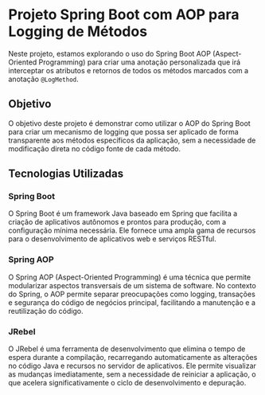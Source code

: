 # Projeto Spring Boot com AOP para Logging de Métodos

Neste projeto, estamos explorando o uso do Spring Boot AOP (Aspect-Oriented Programming) para criar uma anotação personalizada que irá interceptar os atributos e retornos de todos os métodos marcados com a anotação `@LogMethod`.

## Objetivo

O objetivo deste projeto é demonstrar como utilizar o AOP do Spring Boot para criar um mecanismo de logging que possa ser aplicado de forma transparente aos métodos específicos da aplicação, sem a necessidade de modificação direta no código fonte de cada método.

## Tecnologias Utilizadas

### Spring Boot

O Spring Boot é um framework Java baseado em Spring que facilita a criação de aplicativos autônomos e prontos para produção, com a configuração mínima necessária. Ele fornece uma ampla gama de recursos para o desenvolvimento de aplicativos web e serviços RESTful.

### Spring AOP

O Spring AOP (Aspect-Oriented Programming) é uma técnica que permite modularizar aspectos transversais de um sistema de software. No contexto do Spring, o AOP permite separar preocupações como logging, transações e segurança do código de negócios principal, facilitando a manutenção e a reutilização do código.

### JRebel

O JRebel é uma ferramenta de desenvolvimento que elimina o tempo de espera durante a compilação, recarregando automaticamente as alterações no código Java e recursos no servidor de aplicativos. Ele permite visualizar as mudanças imediatamente, sem a necessidade de reiniciar a aplicação, o que acelera significativamente o ciclo de desenvolvimento e depuração.
